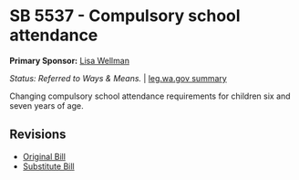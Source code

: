 # SB 5537 - Compulsory school attendance
**Primary Sponsor:** [Lisa Wellman](/person/leg/lisa.wellman.md)

*Status: Referred to Ways & Means.* | [leg.wa.gov summary](https://app.leg.wa.gov/billsummary?BillNumber=5537&Year=2021)

Changing compulsory school attendance requirements for children six and seven years of age.

## Revisions
* [Original Bill](1/)
* [Substitute Bill](S/)